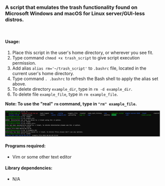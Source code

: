 ### A script that emulates the trash functionality found on Microsoft Windows and macOS for Linux server/GUI-less distros.

<br/>  

#### **Usage:**
1. Place this script in the user's home directory, or wherever you see fit.
2. Type command `chmod +x trash_script` to give script execution permission.
3. Add alias `alias rm='~/trash_script'` to `.bashrc` file, located in the current user's home directory.
4. Type command `. .bashrc` to refresh the Bash shell to apply the alias set above.  
5. To delete directory `example_dir`, type in `rm -d example_dir`.
6. To delete file `example_file`, type in `rm example_file`.  
  
**Note: To use the "real" `rm` command, type in `"rm" example_file`.**

![](images/usage.png)


#### **Programs required:**
- Vim or some other text editor


#### **Library dependencies:**
- N/A 
